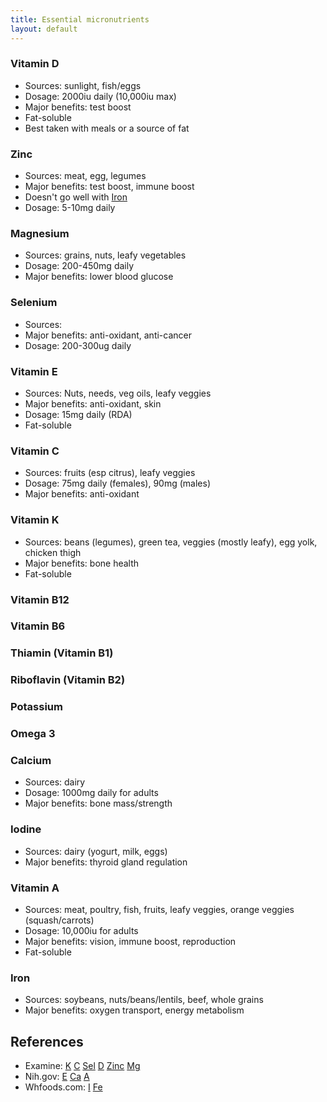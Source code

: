 ```yaml
---
title: Essential micronutrients
layout: default
---
```


### Vitamin D

 * Sources: sunlight, fish/eggs
 * Dosage: 2000iu daily (10,000iu max)
 * Major benefits: test boost
 * Fat-soluble
 * Best taken with meals or a source of fat

### Zinc

 * Sources: meat, egg, legumes
 * Major benefits: test boost, immune boost
 * Doesn't go well with [Iron](#iron)
 * Dosage: 5-10mg daily

### Magnesium

 * Sources: grains, nuts, leafy vegetables
 * Dosage: 200-450mg daily
 * Major benefits: lower blood glucose

### Selenium

 * Sources:
 * Major benefits: anti-oxidant, anti-cancer
 * Dosage: 200-300ug daily

### Vitamin E

 * Sources: Nuts, needs, veg oils, leafy veggies
 * Major benefits: anti-oxidant, skin
 * Dosage: 15mg daily (RDA)
 * Fat-soluble

### Vitamin C

 * Sources: fruits (esp citrus), leafy veggies
 * Dosage: 75mg daily (females), 90mg (males)
 * Major benefits: anti-oxidant

### Vitamin K

 * Sources: beans (legumes), green tea, veggies (mostly leafy), egg yolk, 
 chicken thigh
 * Major benefits: bone health
 * Fat-soluble

### Vitamin B12

### Vitamin B6

### Thiamin (Vitamin B1)

### Riboflavin (Vitamin B2)

### Potassium

### Omega 3

### Calcium

 * Sources: dairy
 * Dosage: 1000mg daily for adults
 * Major benefits: bone mass/strength

### Iodine

 * Sources: dairy (yogurt, milk, eggs)
 * Major benefits: thyroid gland regulation

### Vitamin A

 * Sources: meat, poultry, fish, fruits, leafy veggies, orange veggies 
(squash/carrots)
  * Dosage: 10,000iu for adults
 * Major benefits: vision, immune boost, reproduction
 * Fat-soluble

### Iron

 * Sources: soybeans, nuts/beans/lentils, beef, whole grains
 * Major benefits: oxygen transport, energy metabolism

References
----------

* Examine:
  [K](http://examine.com/supplements/Vitamin+K/)
  [C](http://examine.com/supplements/Vitamin+C/)
  [Sel](http://examine.com/supplements/Selenium/)
  [D](http://examine.com/supplements/Vitamin+D/)
  [Zinc](http://examine.com/supplements/Zinc/)
  [Mg](http://examine.com/supplements/Magnesium/)
* Nih.gov:
  [E](http://ods.od.nih.gov/factsheets/VitaminE-HealthProfessional/)
  [Ca](http://ods.od.nih.gov/factsheets/calcium.asp)
  [A](http://ods.od.nih.gov/factsheets/Vitam-HealthProfessional/)
* Whfoods.com:
  [I](http://www.whfoods.com/genpage.php?tname=nutrient&dbid=69)
  [Fe](http://www.whfoods.com/genpage.php?tname=nutrient&dbid=70)

